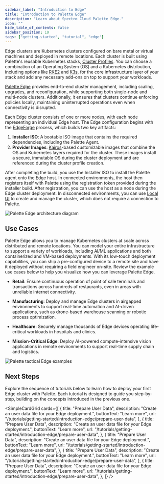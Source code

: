 ```yaml
---
sidebar_label: "Introduction to Edge"
title: "Introduction to Palette Edge"
description: "Learn about Spectro Cloud Palette Edge."
icon: ""
hide_table_of_contents: false
sidebar_position: 10
tags: ["getting-started", "tutorial", "edge"]
---
```


Edge clusters are Kubernetes clusters configured on bare metal or virtual machines and deployed in remote locations.
Each cluster is built using Palette's reusable Kubernetes stacks, [Cluster Profiles](../../../profiles/profiles.md). You
can choose a combination of an Operating System (OS) and a Kubernetes distribution, including options like
[RKE2](https://docs.rke2.io/) and [K3s](https://k3s.io/), for the core infrastructure layer of your stack and add any
necessary add-ons on top to support your workloads.

[Palette Edge](../../../clusters/edge/edge.md) provides end-to-end cluster management, including scaling, upgrades, and
reconfiguration, while supporting both single-node and multi-node clusters. Additionally, it ensures that clusters
continue enforcing policies locally, maintaining uninterrupted operations even when connectivity is disrupted.

Each Edge cluster consists of one or more nodes, with each node representing an individual Edge host. The Edge
configuration begins with the [EdgeForge](../../../clusters/edge/edgeforge-workflow/edgeforge-workflow.md) process,
which builds two key artifacts:

1. **Installer ISO**: A bootable ISO image that contains the required dependencies, including the Palette Agent.
2. **Provider Images**: [Kairos](https://kairos.io/)-based customizable images that combine the OS and Kubernetes layers
   required for the cluster. These images install a secure, immutable OS during the cluster deployment and are
   referenced during the cluster profile creation.

After completing the build, you use the Installer ISO to install the Palette agent onto the Edge host. In connected
environments, the host then registers itself with Palette using the registration token provided during the installer
build. After registration, you can use the host as a node during the Edge cluster deployment. In disconnected
environments, you can use [Local UI](../../../clusters/edge/local-ui/local-ui.md) to create and manage the cluster,
which does not require a connection to Palette.

![Palette Edge architecture diagram](/getting-started/getting-started_introduction-edge_edge-diagram.webp)

## Use Cases

Palette Edge allows you to manage Kubernetes clusters at scale across distributed and remote locations. You can model
your entire infrastructure to support a variety of workloads, including AI/ML applications and both containerized and
VM-based deployments. With its low-touch deployment capabilities, you can ship a pre-configured device to a remote site
and have it deployed without requiring a field engineer on-site. Review the example use cases below to help you
visualize how you can leverage Palette Edge.

- **Retail**: Ensure continuous operation of point of sale terminals and transactions across hundreds of restaurants,
  even in areas with unreliable internet connectivity.

- **Manufacturing**: Deploy and manage Edge clusters in airgapped environments to support real-time automation and
  AI-driven applications, such as drone-based warehouse scanning or robotic process optimization.

- **Healthcare**: Securely manage thousands of Edge devices operating life-critical workloads in hospitals and clinics.

- **Mission-Critical Edge**: Deploy AI-powered compute-intensive vision applications in remote environments to support
  real-time supply chain and logistics.

![Palette tactical Edge examples](/getting-started/getting-started_introduction-edge_tactical-edge.webp)

## Next Steps

Explore the sequence of tutorials below to learn how to deploy your first Edge cluster with Palette. Each tutorial is
designed to guide you step-by-step, building on the concepts introduced in the previous one.

<!-- vale off -->

<SimpleCardGrid
  cards={[
    {
      title: "Prepare User Data",
      description: "Create an user data file for your Edge deployment.",
      buttonText: "Learn more",
      url: "/tutorials/getting-started/introduction-edge/prepare-user-data",
    },
    {
      title: "Prepare User Data",
      description: "Create an user data file for your Edge deployment.",
      buttonText: "Learn more",
      url: "/tutorials/getting-started/introduction-edge/prepare-user-data",
    },
    {
      title: "Prepare User Data",
      description: "Create an user data file for your Edge deployment.",
      buttonText: "Learn more",
      url: "/tutorials/getting-started/introduction-edge/prepare-user-data",
    },
    {
      title: "Prepare User Data",
      description: "Create an user data file for your Edge deployment.",
      buttonText: "Learn more",
      url: "/tutorials/getting-started/introduction-edge/prepare-user-data",
    },
    {
      title: "Prepare User Data",
      description: "Create an user data file for your Edge deployment.",
      buttonText: "Learn more",
      url: "/tutorials/getting-started/introduction-edge/prepare-user-data",
    },
  ]}
/>
